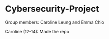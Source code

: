 # Cybersecurity-Project

Group members: Caroline Leung and Emma Chio

Caroline (12-14): Made the repo
